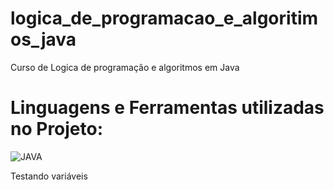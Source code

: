 # logica_de_programacao_e_algoritimos_java
Curso de Logica de programação e algoritmos em Java

# Linguagens e Ferramentas utilizadas no Projeto:

![JAVA](https://img.shields.io/badge/Java-ED8B00?style=for-the-badge&logo=openjdk&logoColor=white)

Testando variáveis 
